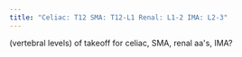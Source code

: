 ```yaml
---
title: "Celiac: T12 SMA: T12-L1 Renal: L1-2 IMA: L2-3"
---
```

(vertebral levels) of takeoff for celiac, SMA, renal aa's, IMA?

